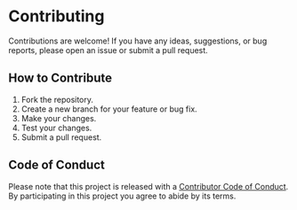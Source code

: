 # Contributing

Contributions are welcome! If you have any ideas, suggestions, or bug reports, please open an issue or submit a pull request.

## How to Contribute

1.  Fork the repository.
2.  Create a new branch for your feature or bug fix.
3.  Make your changes.
4.  Test your changes.
5.  Submit a pull request.

## Code of Conduct

Please note that this project is released with a [Contributor Code of Conduct](./CODE_OF_CONDUCT.md). By participating in this project you agree to abide by its terms.
